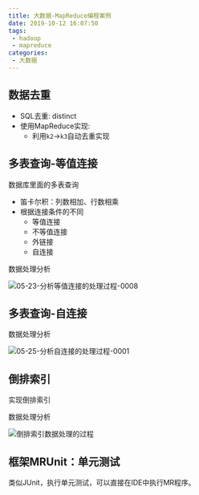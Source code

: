 ```yaml
---
title: 大数据-MapReduce编程案例
date: 2019-10-12 16:07:50
tags:
 - hadoop
 - mapreduce
categories:
 - 大数据
---
```


## 数据去重

* SQL去重: distinct
* 使用MapReduce实现:
  * 利用`k2`->`k3`自动去重实现

## 多表查询-等值连接

数据库里面的多表查询

* 笛卡尔积：列数相加、行数相乘
* 根据连接条件的不同
  * 等值连接
  * 不等值连接
  * 外链接
  * 自连接

数据处理分析

![05-23-分析等值连接的处理过程-0008](http://pic.qn.prodapi.cn/typora/hexo/thomas/d2eo3.png)

<!--more-->

## 多表查询-自连接

数据处理分析

![05-25-分析自连接的处理过程-0001](http://pic.qn.prodapi.cn/typora/hexo/thomas/u2859.png)





## 倒排索引

实现倒排索引

数据处理分析

![倒排索引数据处理的过程](http://pic.qn.prodapi.cn/typora/hexo/thomas/dn02e.png)





## 框架MRUnit：单元测试

类似JUnit，执行单元测试，可以直接在IDE中执行MR程序。







